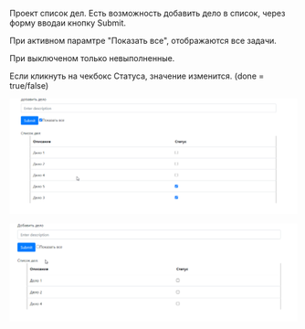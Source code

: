 Проект список дел.
Есть возможность добавить дело в список, через форму вводаи кнопку Submit.


При активном парамтре "Показать все", отображаются все задачи.

При выключеном только невыполненные.

Если кликнуть на чекбокс Статуса, значение изменится. (done = true/false)

![img_2.png](img_2.png)

![img_3.png](img_3.png)